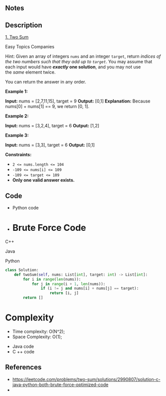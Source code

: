 ## Notes
## Description
[1. Two Sum](https://leetcode.com/problems/two-sum/)

Easy
Topics
Companies

Hint:
Given an array of integers `nums` and an integer `target`, return _indices of the two numbers such that they add up to `target`_.
You may assume that each input would have **_exactly_ one solution**, and you may not use the _same_ element twice.

You can return the answer in any order.

**Example 1:**

**Input:** nums = [2,7,11,15], target = 9
**Output:** [0,1]
**Explanation:** Because nums[0] + nums[1] == 9, we return [0, 1].

**Example 2:**

**Input:** nums = [3,2,4], target = 6
**Output:** [1,2]

**Example 3:**

**Input:** nums = [3,3], target = 6
**Output:** [0,1]

**Constraints:**

- `2 <= nums.length <= 104`
- `-109 <= nums[i] <= 109`
- `-109 <= target <= 109`
- **Only one valid answer exists.**
## Code 
* Python code 
* # Brute Force Code

C++

Java

Python

```python
class Solution:
    def twoSum(self, nums: List[int], target: int) -> List[int]:
        for i in range(len(nums)):
            for j in range(i + 1, len(nums)):
                if (i != j and nums[i] + nums[j] == target):
                    return [i, j]
        return []
```

# Complexity

- Time complexity: O(N^2);
- Space Complexity: O(1);
* Java code
* C ++ code
## References
* https://leetcode.com/problems/two-sum/solutions/2990807/solution-c-java-python-both-brute-force-optimized-code
* 


